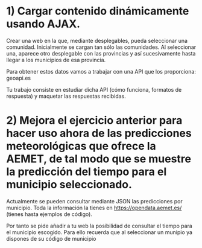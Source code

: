 # 1) Cargar contenido dinámicamente usando AJAX. 
Crear una web en la que, mediante desplegables, pueda seleccionar una comunidad. Inicialmente se cargan tan sólo las comunidades. Al seleccionar una, aparece otro desplegable con las provincias y así sucesivamente hasta llegar a los municipios de esa provincia.

Para obtener estos datos vamos a trabajar con una API que los proporciona: geoapi.es

Tu trabajo consiste en estudiar dicha API (cómo funciona, formatos de respuesta) y maquetar las respuestas recibidas. 

# 2) Mejora el ejercicio anterior para hacer uso ahora de las predicciones meteorológicas que ofrece la AEMET, de tal modo que se muestre la predicción del tiempo para el municipio seleccionado. 

Actualmente se pueden consultar mediante JSON las predicciones por municipio. Toda la información la tienes en https://opendata.aemet.es/ (tienes hasta ejemplos de código).

Por tanto se pide añadir a tu web la posibilidad de consultar el tiempo para el municipio escogido. Para ello recuerda que al seleccionar un munipio ya dispones de su código de municipio
